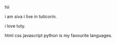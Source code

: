 hii

i am siva
i live in tuticorin.

i love tuty.

html css javascript python is my favourite languages.
